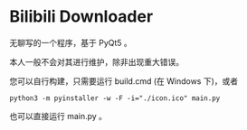 # Bilibili Downloader

无聊写的一个程序，基于 PyQt5 。

本人一般不会对其进行维护，除非出现重大错误。

您可以自行构建，只需要运行 build.cmd (在 Windows 下)，或者

    python3 -m pyinstaller -w -F -i="./icon.ico" main.py

也可以直接运行 main.py 。
